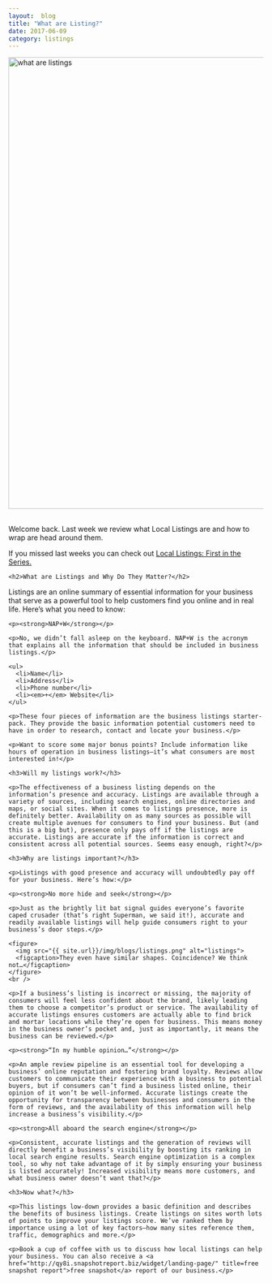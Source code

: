 ```yaml
---
layout:  blog
title: "What are Listing?"
date: 2017-06-09
category: listings
---
```


<div class="row">
  <div class="col-sm-12">
    <img src="{{ site.url}}/img/blogs/whatarelistings.png" alt="what are listings" width="890px">
  </div>
</div>
<br />

<div class="row">
  <div class="col-sm-12">
    <p>Welcome back. Last week we review what Local Listings are and how to wrap are head around them.</p>
    <p>If you missed last weeks you can check out <a href="{{ site.baseurl }}{% post_url 2017-06-02-local-listing %}">Local Listings: First in the Series.</a></p>

    <h2>What are Listings and Why Do They Matter?</h2>
  </div>
</div>

<div class="row">
  <div class="col-sm-12">
    <p>Listings are an online summary of essential information for your business that serve as a powerful tool to help customers find you online and in real life. Here’s what you need to know:</p>

    <p><strong>NAP+W</strong></p>

    <p>No, we didn’t fall asleep on the keyboard. NAP+W is the acronym that explains all the information that should be included in business listings.</p>

    <ul>
      <li>Name</li>
      <li>Address</li>
      <li>Phone number</li>
      <li><em>+</em> Website</li>
    </ul>

    <p>These four pieces of information are the business listings starter-pack. They provide the basic information potential customers need to have in order to research, contact and locate your business.</p>

    <p>Want to score some major bonus points? Include information like hours of operation in business listings—it’s what consumers are most interested in!</p>

    <h3>Will my listings work?</h3>

    <p>The effectiveness of a business listing depends on the information’s presence and accuracy. Listings are available through a variety of sources, including search engines, online directories and maps, or social sites. When it comes to listings presence, more is definitely better. Availability on as many sources as possible will create multiple avenues for consumers to find your business. But (and this is a big but), presence only pays off if the listings are accurate. Listings are accurate if the information is correct and consistent across all potential sources. Seems easy enough, right?</p>

    <h3>Why are listings important?</h3>

    <p>Listings with good presence and accuracy will undoubtedly pay off for your business. Here’s how:</p>

    <p><strong>No more hide and seek</strong></p>

    <p>Just as the brightly lit bat signal guides everyone’s favorite caped crusader (that’s right Superman, we said it!), accurate and readily available listings will help guide consumers right to your business’s door steps.</p>

    <figure>
      <img src="{{ site.url}}/img/blogs/listings.png" alt="listings">
      <figcaption>They even have similar shapes. Coincidence? We think not…</figcaption>
    </figure>
    <br />

    <p>If a business’s listing is incorrect or missing, the majority of consumers will feel less confident about the brand, likely leading them to choose a competitor’s product or service. The availability of accurate listings ensures customers are actually able to find brick and mortar locations while they’re open for business. This means money in the business owner’s pocket and, just as importantly, it means the business can be reviewed.</p>

    <p><strong>“In my humble opinion…”</strong></p>

    <p>An ample review pipeline is an essential tool for developing a business’ online reputation and fostering brand loyalty. Reviews allow customers to communicate their experience with a business to potential buyers, but if consumers can’t find a business listed online, their opinion of it won’t be well-informed. Accurate listings create the opportunity for transparency between businesses and consumers in the form of reviews, and the availability of this information will help increase a business’s visibility.</p>

    <p><strong>All aboard the search engine</strong></p>

    <p>Consistent, accurate listings and the generation of reviews will directly benefit a business’s visibility by boosting its ranking in local search engine results. Search engine optimization is a complex tool, so why not take advantage of it by simply ensuring your business is listed accurately! Increased visibility means more customers, and what business owner doesn’t want that?</p>

    <h3>Now what?</h3>

    <p>This listings low-down provides a basic definition and describes the benefits of business listings. Create listings on sites worth lots of points to improve your listings score. We’ve ranked them by importance using a lot of key factors—how many sites reference them, traffic, demographics and more.</p>

    <p>Book a cup of coffee with us to discuss how local listings can help your business. You can also receive a <a href="http://qy8i.snapshotreport.biz/widget/landing-page/" title=free snapshot report">free snapshot</a> report of our business.</p>
  </div>
</div>
